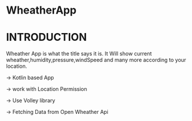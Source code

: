 # WheatherApp
# INTRODUCTION
Wheather App is what the title says it is. It Will show current wheather,humidity,pressure,windSpeed and many more according to your location.

-> Kotlin based App

-> work with Location Permission

-> Use Volley library

-> Fetching Data from Open Wheather Api
